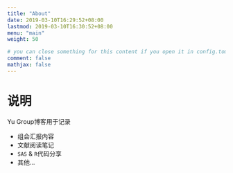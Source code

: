 ```yaml
---
title: "About"
date: 2019-03-10T16:29:52+08:00
lastmod: 2019-03-10T16:30:52+08:00
menu: "main"
weight: 50

# you can close something for this content if you open it in config.toml.
comment: false
mathjax: false
---
```


# 说明

Yu Group博客用于记录

- 组会汇报内容
- 文献阅读笔记
- `SAS` & `R`代码分享
- 其他...

